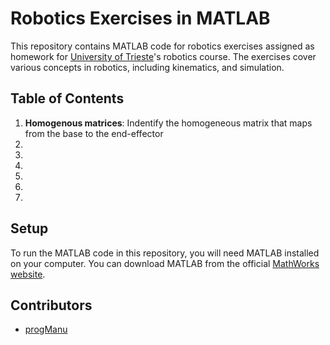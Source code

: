 # Robotics Exercises in MATLAB

This repository contains MATLAB code for robotics exercises assigned as homework for [University of Trieste](https://portale.units.it/it)'s robotics course. The exercises cover various concepts in robotics, including kinematics, and simulation.

## Table of Contents

1. **Homogenous matrices**: Indentify the homogeneous matrix that maps from the base to the end-effector
2.
3.
4.
5.
6.
7.

## Setup

To run the MATLAB code in this repository, you will need MATLAB installed on your computer. You can download MATLAB from the official [MathWorks website](https://www.mathworks.com/products/matlab.html).

## Contributors
- [progManu](https://github.com/progManu)

